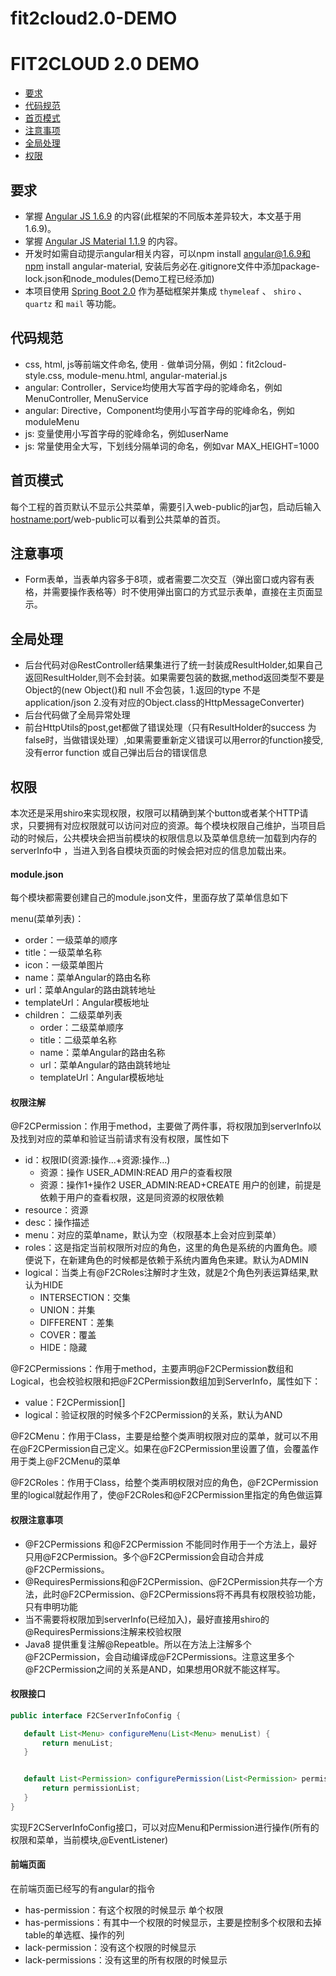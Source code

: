 # fit2cloud2.0-DEMO


# FIT2CLOUD 2.0 DEMO

- [要求](#要求)
- [代码规范](#代码规范)
- [首页模式](#首页模式)
- [注意事项](#注意事项)
- [全局处理](#全局处理)
- [权限](#权限)


## 要求

- 掌握 [Angular JS 1.6.9](https://angular.io/) 的内容(此框架的不同版本差异较大，本文基于用 1.6.9)。
- 掌握 [Angular JS Material 1.1.9](https://material.angularjs.org/) 的内容。
- 开发时如需自动提示angular相关内容，可以npm install angular@1.6.9和npm install angular-material, 安装后务必在.gitignore文件中添加package-lock.json和node_modules(Demo工程已经添加)
- 本项目使用 [Spring Boot 2.0](https://spring.io) 作为基础框架并集成 `thymeleaf` 、 `shiro` 、 `quartz` 和 `mail` 等功能。

## 代码规范

- css, html, js等前端文件命名, 使用 `-` 做单词分隔，例如：fit2cloud-style.css, module-menu.html, angular-material.js
- angular: Controller，Service均使用大写首字母的驼峰命名，例如MenuController, MenuService
- angular: Directive，Component均使用小写首字母的驼峰命名，例如moduleMenu
- js: 变量使用小写首字母的驼峰命名，例如userName
- js: 常量使用全大写，下划线分隔单词的命名，例如var MAX_HEIGHT=1000


## 首页模式

每个工程的首页默认不显示公共菜单，需要引入web-public的jar包，启动后输入<hostname:port>/web-public可以看到公共菜单的首页。

## 注意事项

- Form表单，当表单内容多于8项，或者需要二次交互（弹出窗口或内容有表格，并需要操作表格等）时不使用弹出窗口的方式显示表单，直接在主页面显示。

## 全局处理

- 后台代码对@RestController结果集进行了统一封装成ResultHolder,如果自己返回ResultHolder,则不会封装。如果需要包装的数据,method返回类型不要是Object的(new Object()和 null 不会包装，1.返回的type 不是application/json 2.没有对应的Object.class的HttpMessageConverter)
- 后台代码做了全局异常处理
- 前台HttpUtils的post,get都做了错误处理（只有ResultHolder的success 为false时，当做错误处理）,如果需要重新定义错误可以用error的function接受,没有error function 或自己弹出后台的错误信息

## 权限
 
 本次还是采用shiro来实现权限，权限可以精确到某个button或者某个HTTP请求，只要拥有对应权限就可以访问对应的资源。每个模块权限自己维护，当项目启动的时候后，公共模块会把当前模块的权限信息以及菜单信息统一加载到内存的serverInfo中
 ，当进入到各自模块页面的时候会把对应的信息加载出来。
 
####	module.json
每个模块都需要创建自己的module.json文件，里面存放了菜单信息如下

  menu(菜单列表)：
  - order：一级菜单的顺序
  - title：一级菜单名称
  - icon：一级菜单图片
  - name：菜单Angular的路由名称
  - url：菜单Angular的路由跳转地址
  - templateUrl：Angular模板地址
  - children： 二级菜单列表
  	- order：二级菜单顺序
  	- title：二级菜单名称
  	- name：菜单Angular的路由名称
  	- url：菜单Angular的路由跳转地址
  	- templateUrl：Angular模板地址
  
  
#### 权限注解

  @F2CPermission：作用于method，主要做了两件事，将权限加到serverInfo以及找到对应的菜单和验证当前请求有没有权限，属性如下
  
  - id：权限ID(资源:操作...+资源:操作...)
      - 资源：操作 USER_ADMIN:READ 用户的查看权限
      - 资源：操作1+操作2  USER_ADMIN:READ+CREATE 用户的创建，前提是依赖于用户的查看权限，这是同资源的权限依赖
  - resource：资源
  - desc：操作描述
  - menu：对应的菜单name，默认为空（权限基本上会对应到菜单）
  - roles：这是指定当前权限所对应的角色，这里的角色是系统的内置角色。顺便说下，在新建角色的时候都是依赖于系统内置角色来建。默认为ADMIN
  - logical：当类上有@F2CRoles注解时才生效，就是2个角色列表运算结果,默认为HIDE
      - INTERSECTION：交集
      - UNION：并集
      - DIFFERENT：差集
      - COVER：覆盖
      - HIDE：隐藏
      
  
  @F2CPermissions：作用于method，主要声明@F2CPermission数组和Logical，也会校验权限和把@F2CPermission数组加到ServerInfo，属性如下：
  
  - value：F2CPermission[]
  - logical：验证权限的时候多个F2CPermission的关系，默认为AND
  
  
  @F2CMenu：作用于Class，主要是给整个类声明权限对应的菜单，就可以不用在@F2CPermission自己定义。如果在@F2CPermission里设置了值，会覆盖作用于类上@F2CMenu的菜单
  
  @F2CRoles：作用于Class，给整个类声明权限对应的角色，@F2CPermission里的logical就起作用了，使@F2CRoles和@F2CPermission里指定的角色做运算
  
 
#### 权限注意事项
  
   - @F2CPermissions 和@F2CPermission 不能同时作用于一个方法上，最好只用@F2CPermission。多个@F2CPermission会自动合并成@F2CPermissions。
   - @RequiresPermissions和@F2CPermission、@F2CPermission共存一个方法，此时@F2CPermission、@F2CPermissions将不再具有权限校验功能，只有申明功能
   - 当不需要将权限加到serverInfo(已经加入)，最好直接用shiro的@RequiresPermissions注解来校验权限
   - Java8 提供重复注解@Repeatble。所以在方法上注解多个@F2CPermission，会自动编译成@F2CPermissions。注意这里多个@F2CPermission之间的关系是AND，如果想用OR就不能这样写。

#### 权限接口
 
 ```java
public interface F2CServerInfoConfig {

    default List<Menu> configureMenu(List<Menu> menuList) {
        return menuList;
    }


    default List<Permission> configurePermission(List<Permission> permissionList) {
        return permissionList;
    }
}
``` 
实现F2CServerInfoConfig接口，可以对应Menu和Permission进行操作(所有的权限和菜单，当前模块,@EventListener)  
 
#### 前端页面

  在前端页面已经写的有angular的指令
  
  - has-permission：有这个权限的时候显示 单个权限  
  - has-permissions：有其中一个权限的时候显示，主要是控制多个权限和去掉table的单选框、操作的列
  - lack-permission：没有这个权限的时候显示
  - lack-permissions：没有这里的所有权限的时候显示
 


